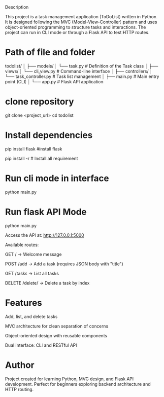 Description

This project is a task management application (ToDoList) written in Python.
It is designed following the MVC (Model-View-Controller) pattern and uses object-oriented programming to structure tasks and interactions.
The project can run in CLI mode or through a Flask API to test HTTP routes.


# Path of file and folder

todolist/
│
├── models/
│   └── task.py           # Definition of the Task class
│
├── views/
│   └── cli_view.py       # Command-line interface
│
├── controllers/
│   └── task_controller.py # Task list management
│
├── main.py               # Main entry point (CLI)
│
└── app.py                # Flask API application

# clone repository

git clone <project_url>
cd todolist


# Install dependencies

pip install flask #install flask

pip install -r # Install all requirement

# Run cli mode in interface

python main.py


# Run flask API Mode

python main.py


Access the API at: http://127.0.0.1:5000

Available routes:

GET / → Welcome message

POST /add → Add a task (requires JSON body with "title")

GET /tasks → List all tasks

DELETE /delete/<index> → Delete a task by index


# Features
Add, list, and delete tasks

MVC architecture for clean separation of concerns

Object-oriented design with reusable components

Dual interface: CLI and RESTful API

# Author

Project created for learning Python, MVC design, and Flask API development. Perfect for beginners exploring backend architecture and HTTP routing.



